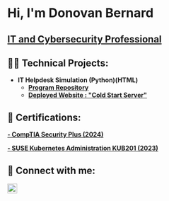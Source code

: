 
<h1>Hi, I'm Donovan Bernard 
<h2><a href="https://www.linkedin.com/in/donovan-bernard-a6a09a143/">IT and Cybersecurity Professional</a></h2>

<h2>👨‍💻 Technical Projects:</h2>

- <b> IT Helpdesk Simulation (Python)(HTML) </b>
    - <b><a href="https://github.com/donbern-sudo/ITHelpDeskProject"> Program Repository </a></b>
    - <b><a href="ithelpdeskproject.onrender.com"> Deployed Website : "Cold Start Server" </a></b>
    
<h2> 📜 Certifications:</h2>
<b><a href="https://github.com/donbern-sudo/donbern-sudo/blob/8221e9247d281aad04a9757caeee687a97d53e19/CompTIA%20Security%2B%20ce%20certificate.pdf">- CompTIA Security Plus (2024) </a> </b>

<b><a href="https://github.com/donbern-sudo/donbern-sudo/blob/1ac89c9dc681da797d87e5be6bc756188e39344b/KUB201%20Cert.pdf">- SUSE Kubernetes Administration KUB201 (2023) </a></b>

<h2> 🤳 Connect with me:</h2>

[<img align="left" alt="DonovanBernard | LinkedIn" width="22px" src="https://cdn.jsdelivr.net/npm/simple-icons@v3/icons/linkedin.svg" />][linkedin]


[linkedin]: https://www.linkedin.com/in/donovan-bernard-a6a09a143/

<!--
